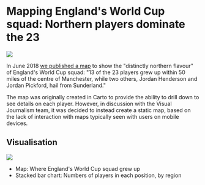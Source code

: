 # Mapping England's World Cup squad: Northern players dominate the 23

![](https://ichef.bbci.co.uk/news/624/cpsprodpb/14400/production/_102044928_englan_squad_from_map640-nc.png)

In June 2018 [we published a map](https://www.bbc.co.uk/news/uk-england-44495550) to show the "distinctly northern flavour" of England's World Cup squad: "13 of the 23 players grew up within 50 miles of the centre of Manchester, while two others, Jordan Henderson and Jordan Pickford, hail from Sunderland."

The map was originally created in Carto to provide the ability to drill down to see details on each player. However, in discussion with the Visual Journalism team, it was decided to instead create a static map, based on the lack of interaction with maps typically seen with users on mobile devices.

## Visualisation

![](https://ichef.bbci.co.uk/news/624/cpsprodpb/16B10/production/_102044929_where_england_wc_players-nc.png)

* Map: Where England's World Cup squad grew up
* Stacked bar chart: Numbers of players in each position, by region
